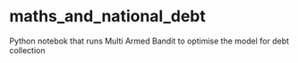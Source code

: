# maths_and_national_debt
Python notebok that runs Multi Armed Bandit to optimise the model for debt collection
